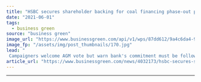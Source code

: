 ```yaml
---
title: "HSBC secures shareholder backing for coal financing phase-out plan"
date: "2021-06-01"
tags: 
  - business green
source: "business green"
image_url: "https://www.businessgreen.com/api/v1/wps/87dd612/9a4c6da4-9ad3-4b73-9377-68bc6d7e6364/8/hsbc-canary-wharf-10-185x114.jpg"
image_fp: "/assets/img/post_thumbnails/170.jpg"
lead: "
 Campaigners welcome AGM vote but warn bank's commitment must be followed up by robust framework for delivering global 2040 coal financing phase out ..."
article_url: "https://www.businessgreen.com/news/4032173/hsbc-secures-shareholder-backing-plan-end-coal-financing"
---
```


---
